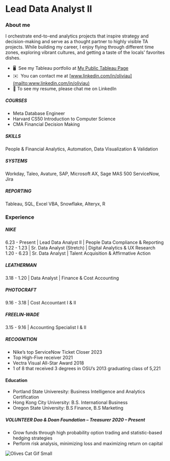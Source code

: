 # Lead Data Analyst II

### About me 
I orchestrate end-to-end analytics projects that inspire strategy and decision-making and serve as a thought partner to highly visible TA projects. While building my career, I enjoy flying through different time zones, exploring vibrant cultures, and getting a taste of the locals' favorites dishes.
* 🖥️  See my Tableau portfolio at [My Public Tableau Page](http://rb.gy/appacu)
* ✉️  You can contact me at [www.linkedin.com/in/oliviau](mailto:www.linkedin.com/in/oliviau)
* 💬  To see my resume, please chat me on LinkedIn 

##### COURSES	
* Meta Database Engineer
* Harvard CS50 Introduction to Computer Science
* CMA Financial Decision Making
  
##### SKILLS		
People & Financial Analytics, Automation, Data Visualization & Validation 

##### SYSTEMS 
Workday, Taleo, Avature, SAP, Microsoft AX, Sage MAS 500  ServiceNow, Jira

##### REPORTING 
Tableau, SQL, Excel VBA, Snowflake, Alteryx, R

### Experience

##### NIKE	 
6.23 - Present | Lead Data Analyst II | People Data Compliance & Reporting 		 
1.22 - 1.23 | Sr. Data Analyst (Stretch) | Digital Analytics & UX Research  		      
1.20 - 6.23 | Sr. Data Analyst | Talent Acquisition & Affirmative Action 	                                    
 
##### LEATHERMAN	 
3.18 - 1.20 | Data Analyst | Finance & Cost Accounting		     

##### PHOTOCRAFT
9.16 - 3.18 | Cost Accountant I & II					     

##### FREELIN-WADE	
3.15 - 9.16 | Accounting Specialist I & II 		                               

##### RECOGNITION 
* Nike’s top ServiceNow Ticket Closer 2023
* Top High-Five receiver 2021
* Vectra Visual All-Star Award 2018 
* 1 of 8 that received 3 degrees in OSU’s 2013 graduating class of 5,221

#### Education
* Portland State Univeresity: Business Intelligence and Analytics Certification
* Hong Kong City University: B.S. International Business
* Oregon State University: B.S Finance, B.S Marketing
 
##### VOLUNTEER 	Dao & Doan Foundation – Treasurer 2020 – Present
* Grow funds through high probability option trading and statistic-based hedging strategies
* Perform risk analysis, minimizing loss and maximizing return on capital	    

![Olives Cat Gif Small](https://github.com/oliviasportfolio/oliviasportfolio/assets/30008823/f44db085-717b-4802-a707-b4d6c374255f)


<!--
**oliviasportfolio/oliviasportfolio** is a ✨ _special_ ✨ repository because its `README.md` (this file) appears on your GitHub profile.
### Hi there 👋
Here are some ideas to get you started:

- 🔭 I’m currently working on ...
- 🌱 I’m currently learning ...
- 👯 I’m looking to collaborate on ...
- 🤔 I’m looking for help with ...
- 💬 Ask me about ...
- 📫 How to reach me: ...
- 😄 Pronouns: ...
- ⚡ Fun fact: ...
-->

